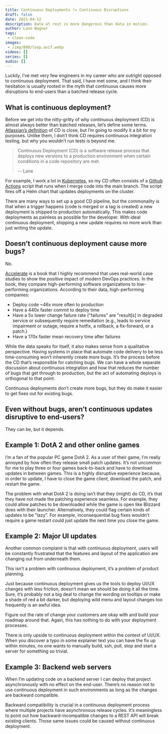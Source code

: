 ```yaml
---
title: Continuous Deployments != Continuous Disruptions
draft: false
date: 2021-04-12
description: Data at rest is more dangerous than data in motion.
author: Lane Wagner
tags:
 - clean-code
images:
 - /img/800/loop.avif.webp
videos: []
series: []
audio: []
---
```


Luckily, I’ve met very few engineers in my career who are outright opposed to continuous deployment. That said, I have met some, and I think their hesitation is usually rooted in the myth that continuous causes more disruptions to end-users than a batched release cycle.

## What is continuous deployment?

Before we get into the nitty-gritty of why continuous deployment (CD) is almost always better than batched releases, let’s define some terms. [Atlassian’s definition](https://www.atlassian.com/continuous-delivery/continuous-deployment) of CD is close, but I’m going to modify it a bit for my purposes. Unlike them, I don’t think CD requires continuous integration testing, but why you wouldn’t run tests is beyond me.

> Continuous Deployment (CD) is a software release process that deploys new versions to a production environment when certain conditions in a code repository are met.
> 
> -- Lane

For example, I work a lot in [Kubernetes](https://kubernetes.io/), so my CD often consists of a [Github Actions](https://github.com/features/actions) script that runs when I merge code into the main branch. The script fires off a Helm chart that updates deployments on the cluster.

There are many ways to set up a good CD pipeline, but the commonality is that when a trigger happens (code is merged or a tag is created) a new deployment is shipped to production automatically. This makes code deployments as painless as possible for the developer. With ideal continuous deployment, shipping a new update requires no more work than just writing the update.

## Doesn’t continuous deployment cause more bugs?

No.

[Accelerate](https://itrevolution.com/book/accelerate/) is a book that I highly recommend that uses real-world case studies to show the positive impact of modern DevOps practices. In the book, they compare high-performing software organizations to low-performing organizations. According to their data, high-performing companies:

* Deploy code ~46x more often to production
* Have a 440x faster commit to deploy time
* Have a 5x lower change failure rate ("failures" are "result[s] in degraded service or subsequently require remediation (e.g., leads to service impairment or outage, require a hotfix, a rollback, a fix-forward, or a patch.)
* Have a 170x faster mean recovery time after failures

While the data speaks for itself, it also makes sense from a qualitative perspective. Having systems in place that automate code delivery to be less time-consuming won’t inherently create more bugs. It’s the process before the CD that’s responsible for catching bugs. We can have a whole separate discussion about continuous integration and how that reduces the number of bugs that get through to production, but the act of automating deploys is orthogonal to that point.

Continuous deployments don’t create more bugs, but they do make it easier to get fixes out for existing bugs.

## Even without bugs, aren’t continuous updates disruptive to end-users?

They can be, but it depends.

## Example 1: DotA 2 and other online games

I’m a fan of the popular PC game DotA 2. As a user of their game, I’m really annoyed by how often they release small patch updates. It’s not uncommon for me to play three or four games back-to-back and have to download updates in between games. This is a highly disruptive experience because, in order to update, I have to close the game client, download the patch, and restart the game.

The problem with what DotA 2 is doing isn’t that they (might) do CD, it’s that they have not made the patching experience seamless. For example, they could allow patches to be downloaded while the game is open like Blizzard does with their launcher. Alternatively, they could flag certain kinds of updates to be "lazy". For example, inconsequential bug fixes wouldn’t require a game restart could just update the next time you close the game.

## Example 2: Major UI updates

Another common complaint is that with continuous deployment, users will be constantly frustrated that the features and layout of the application are changing out from underneath them.

This isn’t a problem with continuous deployment, it’s a problem of product planning.

Just because continuous deployment gives us the tools to deploy UI/UX changes with less friction, doesn’t mean we should be doing it all the time. Sure, it’s probably not a big deal to change the wording on tooltips or make a shade of red a bit darker, but deploying wild menu and layout changes too frequently is an awful idea.

Figure out the rate of change your customers are okay with and build your roadmap around that. Again, this has nothing to do with your deployment processes.

There is only upside to continuous deployment within the context of UI/UX. When you discover a typo in some explainer text you can have the fix up within minutes, no one wants to manually build, ssh, pull, stop and start a server for something so trivial.

## Example 3: Backend web servers

When I’m updating code on a backend server I can deploy that project asynchronously with no effect on the end-user. There’s no reason not to use continuous deployment in such environments as long as the changes are backward compatible.

Backward compatibility is crucial in a continuous deployment process where multiple projects have asynchronous release cycles. It’s meaningless to point out how backward-incompatible changes to a REST API will break existing clients. Those same issues could be caused without continuous deployment.
